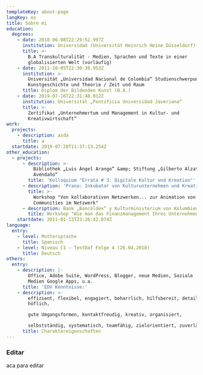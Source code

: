 ```yaml
---
templateKey: about-page
langKey: es
title: Sobre mi
education:
  degrees:
    - date: 2018-06-08T22:29:52.997Z
      institution: Universidad (Universität Heinrich Heine Düsseldorf)
      title: >-
        B.A Transkulturalität - Medien, Sprachen und Texte in einer
        globalisierten Welt (vorläufig)
    - date: 2011-10-05T22:30:38.953Z
      institution: >-
        Universität „Universidad Nacional de Colombia“ Studienschwerpunkt:
        Kunstgeschichte und Theorie / Zeit und Raum
      title: Diplom der Bildenden Kunst (B.A.)
    - date: 2019-07-16T22:31:48.012Z
      institution: Universität „Pontificia Universidad Javeriana“
      title: >-
        Zertifikat „Unternehmertum und Management in Kultur- und
        Kreativwirtschaft“
work:
  projects:
    - description: asda
      title: a
  startdate: 2019-07-20T11:37:13.254Z
other_education:
  - projects:
      - description: >-
          Bibliothek „Luis Ángel Arango“ &amp; Stiftung „Gilberto Alzate
          Avendaño“
        title: 'Kolloquium "Errata # 3: Digitale Kultur und Kreation"'
      - description: 'Prana: Inkubator von Kulturunternehmen und Kreativwirtschaft'
        title: >-
          Workshop "Von kollaborativen Netzwerken... zur Animation von
          Communities im Netzwerk"
      - description: Bank „Bancóldex“ y Kulturministerium von Kolumbien
        title: Workshop "Wie man das Finanzmanagement Ihres Unternehmens verwaltet?"
    startdate: 2011-01-13T23:26:42.074Z
language:
  entry:
    - level: Muttersprache
      title: Spanisch
    - level: Niveau C1 – TestDaf Folge 4 (26.04.2018)
      title: Deutsch
others:
  entry:
    - description: |-
        Office, Adobe Suite, WordPress, Blogger, neue Medien, Soziale
        Medien Google Apps, u.a.
      title: 'EDV Kenntnisse:'
    - description: >-
        effizient, flexibel, engagiert, beharrlich, hilfsbereit, detailliert,
        höflich,

        gute Umgangsformen, kontaktfreudig, kreativ, organisiert,

        selbstständig, systematisch, teamfähig, zielorientiert, zuverlässig.
      title: Charaktereigenschaften
---
```

### Editar

aca para editar
